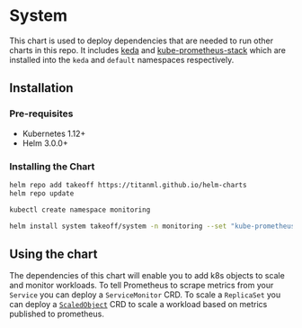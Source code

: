 # System

This chart is used to deploy dependencies that are needed to run other charts in this repo. It includes [keda](https://github.com/kedacore/keda) and [kube-prometheus-stack](https://github.com/prometheus-community/helm-charts/tree/main/charts/kube-prometheus-stack) which are installed into the `keda` and `default` namespaces respectively.

## Installation

### Pre-requisites

- Kubernetes 1.12+
- Helm 3.0.0+

### Installing the Chart

```bash
helm repo add takeoff https://titanml.github.io/helm-charts
helm repo update

kubectl create namespace monitoring

helm install system takeoff/system -n monitoring --set "kube-prometheus-stack.prometheus.prometheusSpec.storageSpec.volumeClaimTemplate.spec.storageClassName=<name-of-storage-class-in-your-cluster>"
```

## Using the chart

The dependencies of this chart will enable you to add k8s objects to scale and monitor workloads. To tell Prometheus to scrape metrics from your `Service` you can deploy a `ServiceMonitor` CRD. To scale a `ReplicaSet` you can deploy a [`ScaledObject`](https://keda.sh/docs/concepts/scaling-deployments/) CRD to scale a workload based on metrics published to prometheus.
